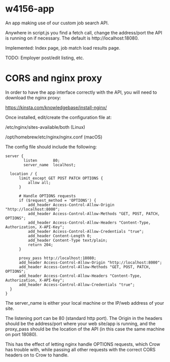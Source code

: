 # w4156-app
An app making use of our custom job search API.

Anywhere in script.js you find a fetch call, change the address/port the API is running on if necessary.
The default is http://localhost:18080.

Implemented:  Index page, job match load results page.

TODO: Employer post/edit listing, etc.

# CORS and nginx proxy

In order to have the app interface correctly with the API, you will need to download the nginx proxy:

  https://kinsta.com/knowledgebase/install-nginx/

Once installed, edit/create the configuration file at:

  /etc/nginx/sites-available/both (Linux)
  
  /opt/homebrew/etc/nginx/nginx.conf (macOS)

The config file should include the following:

```
server {
        listen       80;
        server_name  localhost;

  location / {
      limit_except GET POST PATCH OPTIONS {
          allow all;
      }
  
      # Handle OPTIONS requests
      if ($request_method = 'OPTIONS') {
          add_header Access-Control-Allow-Origin "http://localhost:8000";
          add_header Access-Control-Allow-Methods "GET, POST, PATCH, OPTIONS";
          add_header Access-Control-Allow-Headers "Content-Type, Authorization, X-API-Key";
          add_header Access-Control-Allow-Credentials "true";
          add_header Content-Length 0;
          add_header Content-Type text/plain;
          return 204;
      }
  
      proxy_pass http://localhost:18080;
      add_header Access-Control-Allow-Origin "http://localhost:8000";
      add_header Access-Control-Allow-Methods "GET, POST, PATCH, OPTIONS";
      add_header Access-Control-Allow-Headers "Content-Type, Authorization, X-API-Key";
      add_header Access-Control-Allow-Credentials "true";
  }
}
```

The server_name is either your local machine or the IP/web address of your site.

The listening port can be 80 (standard http port). The Origin in the headers should
be the address/port where your web site/app is running, and the proxy_pass should be
the location of the API (in this case the same machine on port 18080).

This has the effect of letting nginx handle OPTIONS requests, which Crow has trouble
with, while passing all other requests with the correct CORS headers on to Crow to
handle.

  

